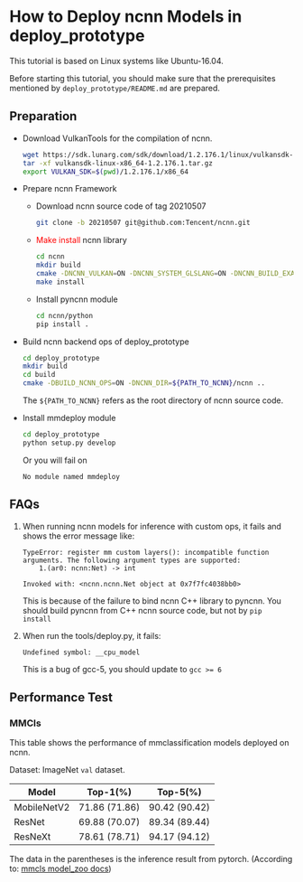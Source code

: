 # How to Deploy ncnn Models in deploy_prototype

This tutorial is based on Linux systems like Ubuntu-16.04.

Before starting this tutorial, you should make sure that the prerequisites mentioned by `deploy_prototype/README.md` are prepared.

## Preparation

- Download VulkanTools for the compilation of ncnn.
    ```bash
    wget https://sdk.lunarg.com/sdk/download/1.2.176.1/linux/vulkansdk-linux-x86_64-1.2.176.1.tar.gz?Human=true -O vulkansdk-linux-x86_64-1.2.176.1.tar.gz
    tar -xf vulkansdk-linux-x86_64-1.2.176.1.tar.gz
    export VULKAN_SDK=$(pwd)/1.2.176.1/x86_64

- Prepare ncnn Framework

    - Download ncnn source code of tag 20210507
        ```bash
        git clone -b 20210507 git@github.com:Tencent/ncnn.git
        ```
    - <font color=red>Make install</font> ncnn library
        ```bash
        cd ncnn
        mkdir build
        cmake -DNCNN_VULKAN=ON -DNCNN_SYSTEM_GLSLANG=ON -DNCNN_BUILD_EXAMPLES=ON -DNCNN_PYTHON=ON -DNCNN_BUILD_TOOLS=ON -DNCNN_BUILD_BENCHMARK=ON -DNCNN_BUILD_TESTS=ON ..
        make install
        ```
    - Install pyncnn module
        ```bash
        cd ncnn/python
        pip install .
        ```

- Build ncnn backend ops of deploy_prototype
    ```bash
    cd deploy_prototype
    mkdir build
    cd build
    cmake -DBUILD_NCNN_OPS=ON -DNCNN_DIR=${PATH_TO_NCNN}/ncnn ..
    ```
    The `${PATH_TO_NCNN}` refers as the root directory of ncnn source code.
- Install mmdeploy module
    ```bash
    cd deploy_prototype
    python setup.py develop
    ```
    Or you will fail on
    ```
    No module named mmdeploy
    ```

## FAQs

1. When running ncnn models for inference with custom ops, it fails and shows the error message like:

    ```
    TypeError: register mm custom layers(): incompatible function arguments. The following argument types are supported:
        1.(ar0: ncnn:Net) -> int

    Invoked with: <ncnn.ncnn.Net object at 0x7f7fc4038bb0>
    ```
    This is because of the failure to bind ncnn C++ library to pyncnn. You should build pyncnn from C++ ncnn source code, but not by `pip install`

2. When run the tools/deploy.py, it fails:
    ```
    Undefined symbol: __cpu_model
    ```
    This is a bug of gcc-5, you should update to `gcc >= 6`

## Performance Test

### MMCls
This table shows the performance of mmclassification models deployed on ncnn.

Dataset: ImageNet `val` dataset.

| Model | Top-1(%) | Top-5(%) |
|-------|----------|----------|
| MobileNetV2| 71.86 (71.86) | 90.42 (90.42) |
| ResNet | 69.88 (70.07) | 89.34 (89.44) |
| ResNeXt | 78.61 (78.71) | 94.17 (94.12) |

The data in the parentheses is the inference result from pytorch.
(According to: [mmcls model_zoo docs](https://github.com/open-mmlab/mmclassification/blob/master/docs/model_zoo.md))
